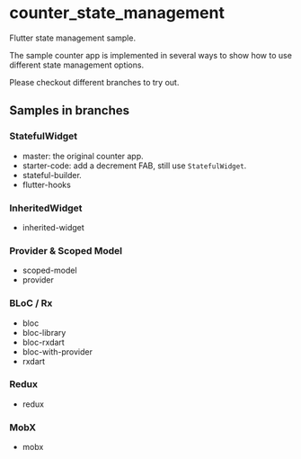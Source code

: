 # counter_state_management
Flutter state management sample.

The sample counter app is implemented in several ways to show how to use different state management options.

Please checkout different branches to try out.

## Samples in branches
### StatefulWidget
* master: the original counter app.
* starter-code: add a decrement FAB, still use `StatefulWidget`.
* stateful-builder.
* flutter-hooks

### InheritedWidget
* inherited-widget

### Provider & Scoped Model
* scoped-model
* provider

### BLoC / Rx
* bloc
* bloc-library
* bloc-rxdart
* bloc-with-provider
* rxdart

### Redux
* redux

### MobX
* mobx
